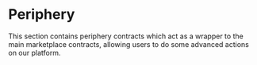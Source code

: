 # Periphery

This section contains periphery contracts which act as a wrapper to the main marketplace contracts, allowing users to do some advanced actions on our platform.
